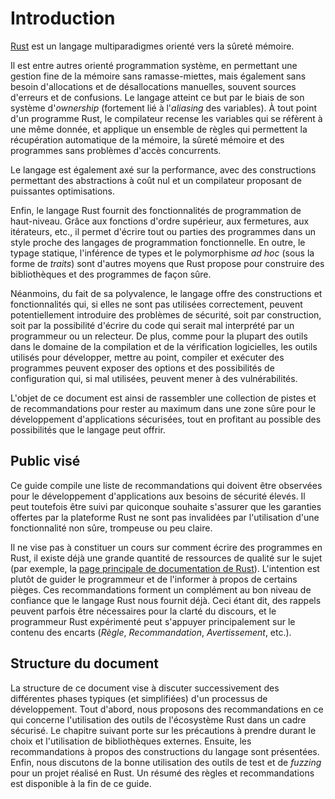 # Introduction

[Rust](https://www.rust-lang.org) est un langage multiparadigmes orienté vers
la sûreté mémoire.

Il est entre autres orienté programmation système, en permettant une gestion
fine de la mémoire sans ramasse-miettes, mais également sans besoin
d'allocations et de désallocations manuelles, souvent sources d'erreurs et de
confusions. Le langage atteint ce but par le biais de son système
d'*ownership* (fortement lié à l'*aliasing* des variables). À tout point d'un
programme Rust, le compilateur recense les variables qui se réfèrent à une
même donnée, et applique un ensemble de règles qui permettent la récupération
automatique de la mémoire, la sûreté mémoire et des programmes sans problèmes
d'accès concurrents.

Le langage est également axé sur la performance, avec des constructions
permettant des abstractions à coût nul et un compilateur proposant de puissantes
optimisations.

Enfin, le langage Rust fournit des fonctionnalités de programmation de
haut-niveau. Grâce aux fonctions d'ordre supérieur, aux fermetures, aux
itérateurs, etc., il permet d'écrire tout ou parties des programmes dans un
style proche des langages de programmation fonctionnelle.
En outre, le typage statique, l'inférence de types et le polymorphisme
*ad hoc* (sous la forme de *traits*) sont d'autres moyens que Rust propose pour
construire des bibliothèques et des programmes de façon sûre.

Néanmoins, du fait de sa polyvalence, le langage offre des constructions et
fonctionnalités qui, si elles ne sont pas utilisées correctement, peuvent
potentiellement introduire des problèmes de sécurité, soit par construction,
soit par la possibilité d'écrire du code qui serait mal interprété par un
programmeur ou un relecteur. De plus, comme pour la plupart des outils dans le
domaine de la compilation et de la vérification logicielles, les outils utilisés
pour développer, mettre au point, compiler et exécuter des programmes peuvent
exposer des options et des possibilités de configuration qui, si mal utilisées,
peuvent mener à des vulnérabilités.

L'objet de ce document est ainsi de rassembler une collection de pistes et de
recommandations pour rester au maximum dans une zone sûre pour le développement
d'applications sécurisées, tout en profitant au possible des possibilités que
le langage peut offrir.

## Public visé

Ce guide compile une liste de recommandations qui doivent être observées pour
le développement d'applications aux besoins de sécurité élevés. Il peut
toutefois être suivi par quiconque souhaite s'assurer que les garanties offertes
par la plateforme Rust ne sont pas invalidées par l'utilisation d'une
fonctionnalité non sûre, trompeuse ou peu claire.

Il ne vise pas à constituer un cours sur comment écrire des programmes en Rust,
il existe déjà une grande quantité de ressources de qualité sur le sujet
(par exemple, la [page principale de documentation de Rust](https://doc.rust-lang.org)).
L'intention est plutôt de guider le programmeur et de l'informer à propos de
certains pièges. Ces recommandations forment un complément au bon niveau de
confiance que le langage Rust nous fournit déjà. Ceci étant dit, des rappels
peuvent parfois être nécessaires pour la clarté du discours, et le programmeur
Rust expérimenté peut s'appuyer principalement sur le contenu des encarts
(*Règle*, *Recommandation*, *Avertissement*, etc.).

## Structure du document

La structure de ce document vise à discuter successivement des différentes
phases typiques (et simplifiées) d'un processus de développement. Tout d'abord,
nous proposons des recommandations en ce qui concerne l'utilisation des outils
de l'écosystème Rust dans un cadre sécurisé. Le chapitre suivant porte sur les
précautions à prendre durant le choix et l'utilisation de bibliothèques
externes. Ensuite, les recommandations à propos des constructions du langage
sont présentées. Enfin, nous discutons de la bonne utilisation des outils de
test et de *fuzzing* pour un projet réalisé en Rust. Un résumé des règles et
recommandations est disponible à la fin de ce guide.
